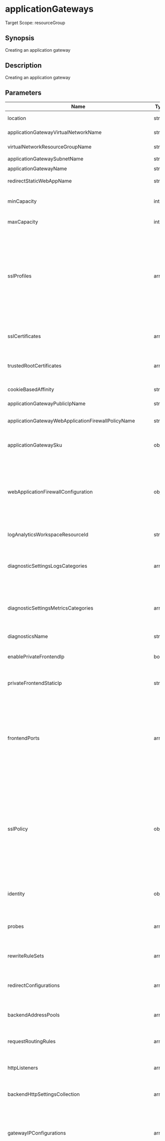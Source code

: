# applicationGateways

Target Scope: resourceGroup

## Synopsis
Creating an application gateway 

## Description
Creating an application gateway

## Parameters
| Name | Type | Required | Validation | Default value | Description |
| -- |  -- | -- | -- | -- | -- |
| location | string | <input type="checkbox"> | None | <pre>resourceGroup().location</pre> | Specifies the Azure location where the resource should be created. Defaults to the resourcegroup location. |
| applicationGatewayVirtualNetworkName | string | <input type="checkbox" checked> | Length between 2-64 | <pre></pre> | The name of the VNet where you want to onboard this Application Gateway into. |
| virtualNetworkResourceGroupName | string | <input type="checkbox"> | None | <pre>az.resourceGroup().name</pre> | The name resourcegroup where the virtual network resource is allocated. |
| applicationGatewaySubnetName | string | <input type="checkbox" checked> | Length between 1-80 | <pre></pre> | Name of the subnet where the Application Gateway should reside in. |
| applicationGatewayName | string | <input type="checkbox" checked> | Length between 1-80 | <pre></pre> | The name of the Application Gateway. |
| redirectStaticWebAppName | string | <input type="checkbox"> | Length between 1-40 | <pre>'stapp-&#36;{take(applicationGatewayName, 34)}'</pre> | The name of the static webapp, by default the first 36 characters of the applicationGatewayName |
| minCapacity | int | <input type="checkbox"> | Value between 0-125 | <pre>2</pre> | The minimum instance count for Application Gateway. The Application Gateway will scale out with a minimum of this minCapacity. For highly available Application Gateways, please use 2 or higher. |
| maxCapacity | int | <input type="checkbox"> | Value between 1-125 | <pre>10</pre> | The maximum instance count for Application Gateway. The Application Gateway will scale out to this number tops. |
| sslProfiles | array | <input type="checkbox"> | None | <pre>[]</pre> | SSL profiles of the application gateway resource. <br>For object structure, refer to https://docs.microsoft.com/en-us/azure/templates/microsoft.network/applicationgateways?tabs=bicep#applicationgatewaysslprofile.<br>By default this module will add a `Legacy` SSL profile which is using TLS 1.2 with these ciphersuites:<br>&nbsp;&nbsp;&nbsp;&nbsp;&nbsp;'TLS_ECDHE_ECDSA_WITH_AES_256_GCM_SHA384'<br>&nbsp;&nbsp;&nbsp;&nbsp;&nbsp;'TLS_ECDHE_ECDSA_WITH_AES_128_GCM_SHA256'<br>&nbsp;&nbsp;&nbsp;&nbsp;&nbsp;'TLS_ECDHE_RSA_WITH_AES_256_GCM_SHA384'<br>&nbsp;&nbsp;&nbsp;&nbsp;&nbsp;'TLS_ECDHE_RSA_WITH_AES_128_GCM_SHA256'<br>&nbsp;&nbsp;&nbsp;&nbsp;&nbsp;'TLS_DHE_RSA_WITH_AES_256_GCM_SHA384'<br>&nbsp;&nbsp;&nbsp;&nbsp;&nbsp;'TLS_DHE_RSA_WITH_AES_128_GCM_SHA256'<br>&nbsp;&nbsp;&nbsp;&nbsp;&nbsp;'TLS_RSA_WITH_AES_256_GCM_SHA384'<br>&nbsp;&nbsp;&nbsp;&nbsp;&nbsp;'TLS_RSA_WITH_AES_128_GCM_SHA256'<br>You can append this profile with your own defined profiles. |
| sslCertificates | array | <input type="checkbox"> | None | <pre>[]</pre> | SSL Certificates. For object structure, refer to https://docs.microsoft.com/en-us/azure/templates/microsoft.network/applicationgateways?tabs=bicep#applicationgatewaysslcertificate. |
| trustedRootCertificates | array | <input type="checkbox"> | None | <pre>[]</pre> | Trusted Root Certificates for this App GW. For object structure, refer to https://learn.microsoft.com/en-us/azure/templates/microsoft.network/applicationgateways?pivots=deployment-language-bicep#applicationgatewaytrustedrootcertificate |
| cookieBasedAffinity | string | <input type="checkbox"> | `'Enabled'` or `'Disabled'` | <pre>'Disabled'</pre> | Cookie based affinity. |
| applicationGatewayPublicIpName | string | <input type="checkbox" checked> | Length between 1-80 | <pre></pre> | The resourcename of the public ip which will be used for the frontend ip of this application gateway. This should be pre-existing. |
| applicationGatewayWebApplicationFirewallPolicyName | string | <input type="checkbox" checked> | Length between 1-80 | <pre></pre> | The resourcename of the Web Application Firewall policy name which will be used for this Application Gateway. This should be pre-existing. |
| applicationGatewaySku | object | <input type="checkbox"> | None | <pre>{<br>  name: 'WAF_v2'<br>  tier: 'WAF_v2'<br>}</pre> | SKU of the application gateway resource. For object structure, please refer to https://docs.microsoft.com/en-us/azure/templates/microsoft.network/applicationgateways?tabs=bicep#applicationgatewaysku. |
| webApplicationFirewallConfiguration | object | <input type="checkbox"> | None | <pre>{<br>  enabled: true<br>  firewallMode: 'Prevention'<br>  ruleSetType: 'OWASP'<br>  ruleSetVersion: '3.1'<br>  requestBodyCheck: true<br>  maxRequestBodySizeInKb: 128<br>  fileUploadLimitInMb: 100<br>}</pre> | Web application firewall configuration to be used with this application gateway. Defaults to OWASP 3.1 in Prevention mode. For more information refer to https://docs.microsoft.com/en-us/azure/templates/microsoft.network/applicationgateways?tabs=bicep#applicationgatewaywebapplicationfirewallconfiguration. |
| logAnalyticsWorkspaceResourceId | string | <input type="checkbox" checked> | Length between 0-* | <pre></pre> | The azure resource id of the log analytics workspace to log the diagnostics to. If you set this to an empty string, logging & diagnostics will be disabled. |
| diagnosticSettingsLogsCategories | array | <input type="checkbox"> | None | <pre>[<br>  {<br>    categoryGroup: 'allLogs'<br>    enabled: true<br>  }<br>]</pre> | Which log categories to enable; This defaults to `allLogs`. For array/object format, please refer to https://docs.microsoft.com/en-us/azure/templates/microsoft.insights/diagnosticsettings?tabs=bicep#logsettings. |
| diagnosticSettingsMetricsCategories | array | <input type="checkbox"> | None | <pre>[<br>  {<br>    categoryGroup: 'AllMetrics'<br>    enabled: true<br>  }<br>]</pre> | Which Metrics categories to enable; This defaults to `AllMetrics`. For array/object format, please refer to https://docs.microsoft.com/en-us/azure/templates/microsoft.insights/diagnosticsettings?tabs=bicep&pivots=deployment-language-bicep#metricsettings |
| diagnosticsName | string | <input type="checkbox"> | Length between 1-260 | <pre>'AzurePlatformCentralizedLogging'</pre> | The name of the diagnostics. This defaults to `AzurePlatformCentralizedLogging`. |
| enablePrivateFrontendIp | bool | <input type="checkbox"> | None | <pre>false</pre> | Enable a private IP on the frontend of this application gateway. This is used if you want to expose your application gateway on your internal VNet. If this is enabled, you have to fill the `privateFrontendStaticIp` parameter too. Defaults to `false`. |
| privateFrontendStaticIp | string | <input type="checkbox"> | Length between 0-15 | <pre>''</pre> | The IP to use as private frontend IP for your application gateway. This should be an IP inside the subnet refered to with the `applicationGatewaySubnetName` parameter. If you want to use this, make sure to enable the `enablePrivateFrontendIp` parameter. |
| frontendPorts | array | <input type="checkbox"> | None | <pre>[<br>  {<br>    name: 'Port_80'<br>    properties: {<br>      port: 80<br>    }<br>  }<br>  {<br>    name: 'Port_443'<br>    properties: {<br>      port: 443<br>    }<br>  }<br>]</pre> | Ports configuration for this application gateway. For array/object structure, please refer to https://docs.microsoft.com/en-us/azure/templates/microsoft.network/applicationgateways?tabs=bicep#applicationgatewayfrontendport. |
| sslPolicy | object | <input type="checkbox"> | None | <pre>{<br>  policyType: 'Custom'<br>  minProtocolVersion: 'TLSv1_2'<br>  cipherSuites: [<br>    'TLS_ECDHE_ECDSA_WITH_AES_256_GCM_SHA384'<br>    'TLS_ECDHE_ECDSA_WITH_AES_128_GCM_SHA256'<br>    'TLS_ECDHE_RSA_WITH_AES_256_GCM_SHA384'<br>    'TLS_ECDHE_RSA_WITH_AES_128_GCM_SHA256'<br>    'TLS_DHE_RSA_WITH_AES_256_GCM_SHA384'<br>    'TLS_DHE_RSA_WITH_AES_128_GCM_SHA256'<br>  ]<br>}</pre> | The default SSL policy to use for entrypoints. This policy is used whenever no specific SSL Profile is being selected.<br>For object structure, please refer to: https://docs.microsoft.com/en-us/azure/templates/microsoft.network/applicationgateways?tabs=bicep#applicationgatewaysslpolicy.<br>This defaults to TLS 1.2 with these ciphersuites:<br>&nbsp;&nbsp;&nbsp;'TLS_ECDHE_ECDSA_WITH_AES_256_GCM_SHA384'<br>&nbsp;&nbsp;&nbsp;'TLS_ECDHE_ECDSA_WITH_AES_128_GCM_SHA256'<br>&nbsp;&nbsp;&nbsp;'TLS_ECDHE_RSA_WITH_AES_256_GCM_SHA384'<br>&nbsp;&nbsp;&nbsp;'TLS_ECDHE_RSA_WITH_AES_128_GCM_SHA256'<br>&nbsp;&nbsp;&nbsp;'TLS_DHE_RSA_WITH_AES_256_GCM_SHA384'<br>&nbsp;&nbsp;&nbsp;'TLS_DHE_RSA_WITH_AES_128_GCM_SHA256' |
| identity | object | <input type="checkbox"> | None | <pre>{<br>  type: 'SystemAssigned'<br>}</pre> | The identity to run this application gateway under. This defaults to a System Assigned Managed Identity. For object structure, please refer to https://docs.microsoft.com/en-us/azure/templates/microsoft.network/applicationgateways?tabs=bicep#managedserviceidentity. |
| probes | array | <input type="checkbox"> | None | <pre>[]</pre> | HTTP probes for automatically testing backend connections. For array/object structure, please refer to https://docs.microsoft.com/en-us/azure/templates/microsoft.network/applicationgateways?tabs=bicep#applicationgatewayprobe. |
| rewriteRuleSets | array | <input type="checkbox"> | None | <pre>[]</pre> | The rewrite rule sets for this AppGw. For array/object structure, please refer to https://docs.microsoft.com/en-us/azure/templates/microsoft.network/applicationgateways?tabs=bicep#applicationgatewayrewriteruleset. |
| redirectConfigurations | array | <input type="checkbox"> | None | <pre>[]</pre> | Redirect configurations (for example for HTTP -> HTTPS redirects). For array/object structure, please refer to https://docs.microsoft.com/en-us/azure/templates/microsoft.network/applicationgateways?tabs=bicep#applicationgatewayredirectconfiguration. |
| backendAddressPools | array | <input type="checkbox"> | None | <pre>[]</pre> | User defined backend pools. For array/object structure, please refer to https://docs.microsoft.com/en-us/azure/templates/microsoft.network/applicationgateways?tabs=bicep#applicationgatewaybackendaddresspool. |
| requestRoutingRules | array | <input type="checkbox"> | None | <pre>[]</pre> | User defined request routing rules. For array/object structure, please refer to https://docs.microsoft.com/en-us/azure/templates/microsoft.network/applicationgateways?tabs=bicep#applicationgatewayrequestroutingrule. |
| httpListeners | array | <input type="checkbox"> | None | <pre>[]</pre> | User defined HTTP listeners. For array/object structure, please refer to https://docs.microsoft.com/en-us/azure/templates/microsoft.network/applicationgateways?tabs=bicep#applicationgatewayhttplistener. |
| backendHttpSettingsCollection | array | <input type="checkbox"> | None | <pre>[]</pre> | User defined Backend HTTP Settings. For array/object structure, please refer to https://docs.microsoft.com/en-us/azure/templates/microsoft.network/applicationgateways?tabs=bicep#applicationgatewaybackendhttpsettings. |
| gatewayIPConfigurations | array | <input type="checkbox"> | None | <pre>[]</pre> | User defined subnets to onboard this application gateway into. The first (Default) inclusion will be made with the settings you provide in the `applicationGatewayVirtualNetworkName` & `applicationGatewaySubnetName` parameters. You can add additional configs here. For array/object structure, please refer to https://docs.microsoft.com/en-us/azure/templates/microsoft.network/applicationgateways?tabs=bicep#applicationgatewayipconfiguration. |
| ezApplicationGatewayEntrypoints | array | <input type="checkbox"> | None | <pre>[]</pre> | &nbsp;&nbsp;&nbsp;This is the easy way of creating Application Gateway Entrypoints. You are still able to create them yourselves without the "EZ" parameter, but if you need straightforward reverse proxies, this is a lot easier.<br>&nbsp;&nbsp;&nbsp;A list of Public Application Gateway Entrypoints to create. Each object in the list should have the following 3 parameters:<br>&nbsp;&nbsp;&nbsp;&nbsp;&nbsp;entrypointHostName: The hostname to use on the frontend. For example: 'my.website.contoso.com'<br>&nbsp;&nbsp;&nbsp;&nbsp;&nbsp;backendAddressFqdn: The FQDN or IPAddress to use as the backend pool member. For example: 'www.google.nl' or 'myapp.azurewebsites.net'<br>&nbsp;&nbsp;&nbsp;&nbsp;&nbsp;certificateName: The name of the certificate to use. For example: 'my.pfx'. This certificate should already be present in the AppGw.<br>&nbsp;&nbsp;&nbsp;&nbsp;&nbsp;(optional)backendSettingsOverrideHostName: Hostname used that is used for the backend resouces<br>&nbsp;&nbsp;&nbsp;&nbsp;&nbsp;(optional)backendSettingsOverrideTrustedRootCertificates: if true. all the given trusted root CA's are added<br><br><details><br>&nbsp;&nbsp;&nbsp;<summary>Click to show examples</summary><br>&nbsp;&nbsp;&nbsp;{<br>&nbsp;&nbsp;&nbsp;&nbsp;&nbsp;"entrypointHostName": "test1.com",<br>&nbsp;&nbsp;&nbsp;&nbsp;&nbsp;"backendAddressFqdn": "www.google.nl",<br>&nbsp;&nbsp;&nbsp;&nbsp;&nbsp;"certificateName": "certificate1.pfx"<br>&nbsp;&nbsp;&nbsp;},<br>&nbsp;&nbsp;&nbsp;{<br>&nbsp;&nbsp;&nbsp;&nbsp;&nbsp;"entrypointHostName": "test2.com",<br>&nbsp;&nbsp;&nbsp;&nbsp;&nbsp;"backendAddressFqdn": "",<br>&nbsp;&nbsp;&nbsp;&nbsp;&nbsp;"certificateName": "test2.pfx",<br>&nbsp;&nbsp;&nbsp;&nbsp;&nbsp;"backendSettingsOverrideHostName": "test2.org",<br>&nbsp;&nbsp;&nbsp;&nbsp;&nbsp;"backendSettingsOverrideTrustedRootCertificates": true,<br>&nbsp;&nbsp;&nbsp;&nbsp;&nbsp;"backendSettingsOverrideProbePath": "/healthprobe"<br>&nbsp;&nbsp;&nbsp;}<br></details> |
| ezApplicationGatewayEntrypointsBackendAddressPoolName | string | <input type="checkbox"> | None | <pre>'<entrypointHostName>-backendaddresspool'</pre> | Optional override for the BackendAddressPool names for the EZ Entrypoints feature.<br>You can use the following placeholders which will be replaced by their respective values:<br>&nbsp;&nbsp;&nbsp;- <entrypointHostName> will be replaced by the `entrypointHostName` parameter in each `ezApplicationGatewayEntrypoints` entry. It will also automatically replace -'s with -- and .'s with -'s to comply with naming requirements.<br>Defaults to: <entrypointHostName>-backendaddresspool |
| ezApplicationGatewayEntrypointsBackendHttpSettingsName | string | <input type="checkbox"> | None | <pre>'<entrypointHostName>-backendaddresssettings'</pre> | Optional override for the BackendHttpSettingsCollection names for the EZ Entrypoints feature.<br>You can use the following placeholders which will be replaced by their respective values:<br>&nbsp;&nbsp;&nbsp;- <entrypointHostName> will be replaced by the `entrypointHostName` parameter in each `ezApplicationGatewayEntrypoints` entry. It will also automatically replace -'s with -- and .'s with -'s to comply with naming requirements.<br>Defaults to: <entrypointHostName>-backendaddresssettings |
| ezApplicationGatewayEntrypointsAfinityCookieNameName | string | <input type="checkbox"> | None | <pre>'<entrypointHostName>-httpscookie'</pre> | Optional override for the BackendHttpSettingsCollection names for the EZ Entrypoints feature.<br>You can use the following placeholders which will be replaced by their respective values:<br>&nbsp;&nbsp;&nbsp;- <entrypointHostName> will be replaced by the `entrypointHostName` parameter in each `ezApplicationGatewayEntrypoints` entry. It will also automatically replace -'s with -- and .'s with -'s to comply with naming requirements.<br>Defaults to: <entrypointHostName>-backendaddresssettings |
| ezApplicationGatewayEntrypointsHttpsListenerName | string | <input type="checkbox"> | None | <pre>'<entrypointHostName>-httpslistener'</pre> | Optional override for the BackendHttpSettingsCollection names for the EZ Entrypoints feature.<br>You can use the following placeholders which will be replaced by their respective values:<br>&nbsp;&nbsp;&nbsp;- <entrypointHostName> will be replaced by the `entrypointHostName` parameter in each `ezApplicationGatewayEntrypoints` entry. It will also automatically replace -'s with -- and .'s with -'s to comply with naming requirements.<br>Defaults to: <entrypointHostName>-httpslistener |
| ezApplicationGatewayEntrypointsRequestRoutingRuleName | string | <input type="checkbox"> | None | <pre>'<entrypointHostName>-requestroutingrule'</pre> | Optional override for the BackendHttpSettingsCollection names for the EZ Entrypoints feature.<br>You can use the following placeholders which will be replaced by their respective values:<br>&nbsp;&nbsp;&nbsp;- <entrypointHostName> will be replaced by the `entrypointHostName` parameter in each `ezApplicationGatewayEntrypoints` entry. It will also automatically replace -'s with -- and .'s with -'s to comply with naming requirements.<br>Defaults to: <entrypointHostName>-requestroutingrule |
| ezApplicationGatewayEntrypointsProbeName | string | <input type="checkbox"> | None | <pre>'<entrypointHostName>-httpsprobe'</pre> | Optional override for the BackendHttpSettingsCollection names for the EZ Entrypoints feature.<br>You can use the following placeholders which will be replaced by their respective values:<br>&nbsp;&nbsp;&nbsp;- <entrypointHostName> will be replaced by the `entrypointHostName` parameter in each `ezApplicationGatewayEntrypoints` entry. It will also automatically replace -'s with -- and .'s with -'s to comply with naming requirements.<br>Defaults to: <entrypointHostName>-httpsprobe |
| tags | object | <input type="checkbox"> | None | <pre>{}</pre> | The tags to apply to this resource. This is an object with key/value pairs.<br>Example:<br>{<br>&nbsp;&nbsp;&nbsp;FirstTag: myvalue<br>&nbsp;&nbsp;&nbsp;SecondTag: another value<br>} |
| defaultFrontendIpConfigurationName | string | <input type="checkbox"> | `'appGatewayFrontendIP'` or `'appGatewayPrivateFrontendIP'` | <pre>enablePrivateFrontendIp ? 'appGatewayPrivateFrontendIP' : 'appGatewayFrontendIP'</pre> | The default frontend Ip Configuration that is used to attach the httplisteners to. |
| redirectHttpToHttps | bool | <input type="checkbox"> | None | <pre>false</pre> | If this is true the default port 80 rule will be adjusted so that it will redirect http to https requests.<br>If `FqdnToRedirect` is specified, that url will be used. Expected is that the website would redirect any requests to https.<br>If `FqdnToRedirect` is not specified, an Static Web App will be created that would redirect http to https traffic.<br><br>The default port 80 will be configured with a rewrite rule that would change the response from the `FqdnToRedirect` or the fqdn of the static web app address to the original requested host. |
| fqdnToRedirect | string | <input type="checkbox"> | None | <pre>''</pre> | Supply a fqdn to use for redirection. It is expected that the website would redirect all traffic to https with the same fqdn. See also `RedirectHttpToHttps`for more information |
## Outputs
| Name | Type | Description |
| -- |  -- | -- |
| applicationGatewayId | string | Output the application gateway resource id. |
| applicationGatewayName | string | Output the application gateway name. |
## Examples
<pre>
module appgw 'br:contosoregistry.azurecr.io/network/applicationGateways:latest' = {
  name: 'Deploymentname'
  params: {
    applicationGatewayVirtualNetworkName:'myfirstvnet'
    applicationGatewaySubnetName: 'gateway-sub'
    applicationGatewayName: 'myfirstappgwpub'
    applicationGatewayPublicIpName 'myfirstappgwpubip'
    applicationGatewayWebApplicationFirewallPolicyName: 'myfirstappgwpubwaf'
    logAnalyticsWorkspaceResourceId: '/subscriptions/1896c5f9-5e13-4ed2-8018-16aba4e6e83d/resourcegroups/law-rg/providers/microsoft.operationalinsights/workspaces/mylaw'
    ezApplicationGatewayEntrypoints: [
      {
        entrypointHostName: 'test1.com'
        backendAddressFqdn": 'www.google.nl'
        certificateName: 'certificate1.pfx'
      },  
      {
        entrypointHostName: 'test2.com'
        backendAddressFqdn: ''
        certificateName: 'test2.pfx'
        backendSettingsOverrideHostName: 'test2.org'
        backendSettingsOverrideTrustedRootCertificates: true
      }
    ]  
  }
}
</pre>
<p>Creates a virtual machine with the name MyFirstVM</p>

## Links
- [Bicep Microsoft.Network applicationGateways](https://learn.microsoft.com/en-us/azure/templates/microsoft.network/applicationgateways?pivots=deployment-language-bicep)


